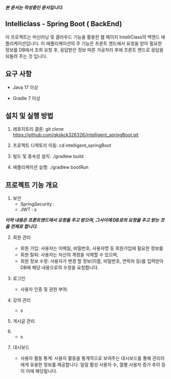 ***본 문서는 작성중인 문서입니다.***


Intelliclass - Spring Boot ( BackEnd)
-

이 프로젝트는 머신러닝 및 클라우드 기능을 활용한 웹 페이지 IntelliClass의 백엔드 애플리케이션입니다. 
이 애플리케이션의 주 기능은 프론트 앤드에서 요청을 받아 필요한 정보를 DB에서 조회 요청 후,
응답받은 정보 따른 가공처리 후에 프론트 앤드로 응답을 되돌려 주는 것 입니다.



요구 사항
-
  - Java 17 이상

  - Gradle 7 이상




설치 및 실행 방법
-
1. 레포지토리 클론:
   git clone https://github.com/qkskck326326/intelligent_springBoot.git

2. 프로젝트 디렉토리 이동:
   cd intelligent_springBoot

3. 빌드 및 종속성 설치:
   ./gradlew build

4. 애플리케이션 실행:
   ./gradlew bootRun



프로젝트 기능 개요
-

1. 보안
   - SpringSecurity :
   - JWT : s

***이하 내용은 프론트앤드에서 요청을 주고 받으며, 그사이에 DB로의 요청을 주고 받는 것을 전제로 합니다.***

2. 회원 관리
   - 회원 가입: 사용자는 이메일, 비밀번호, 사용자명 등 회원가입에 필요한 정보를
   - 회원 탈퇴: 사용자는 자신의 계정을 삭제할 수 있으며, 
   - 회원 정보 수정: 사용자가 변경 할 정보(이름, 비밀번호, 연락처 등)를  입력받아 DB에 해당 내용으로의 수정을 요청합니다.

2. 로그인
   - 사용자 인증 및 권한 부여:  
     
3. 강의 관리
   - s
4. 게시글 관리
5. - s

6. 대시보드
   - 사용자 활동 통계: 사용자 활동을 통계적으로 보여주는 대시보드를 통해 관리자에게 유용한 정보를 제공합니다.
    일일 활성 사용자 수, 월별 사용자 증가 추이 등이 이에 해당됩니다.
